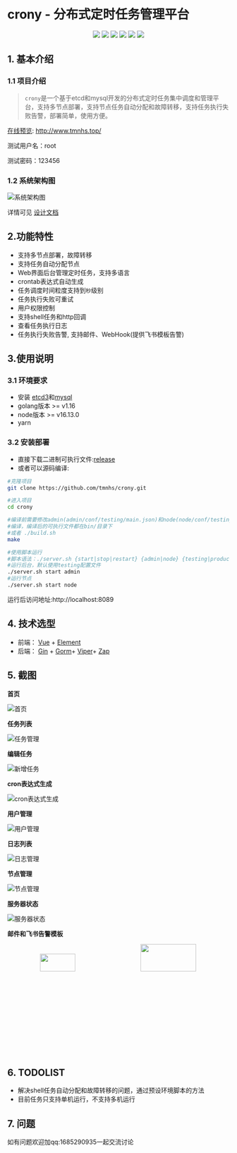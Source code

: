 # crony - 分布式定时任务管理平台

<div align=center>
<img src="https://img.shields.io/badge/golang-1.16.5-blue"/>
<img src="https://img.shields.io/badge/gin-1.8.1-lightBlue"/>
<img src="https://img.shields.io/badge/vue-2.6.11-brightgreen"/>
<img src="https://img.shields.io/badge/element--plus-2.13.0-green"/>
<img src="https://img.shields.io/badge/gorm-1.23.10-red"/>
<img src="https://img.shields.io/badge/etcd-3.5-red"/>
</div>



## 1. 基本介绍

### 1.1 项目介绍

> `crony`是一个基于etcd和mysql开发的分布式定时任务集中调度和管理平台，支持多节点部署，支持节点任务自动分配和故障转移，支持任务执行失败告警，部署简单，使用方便。

[在线预览](http://demo.gin-vue-admin.com): http://www.tmnhs.top/

测试用户名：root

测试密码：123456

### 1.2 系统架构图

![系统架构图](./doc/architecture.png)

详情可见  [设计文档](./doc/design.md)
## 2.功能特性

- 支持多节点部署，故障转移
- 支持任务自动分配节点
- Web界面后台管理定时任务，支持多语言
- crontab表达式自动生成
- 任务调度时间粒度支持到`秒`级别
- 任务执行失败可重试
- 用户权限控制
- 支持shell任务和http回调
- 查看任务执行日志
- 任务执行失败告警, 支持邮件、WebHook(提供飞书模板告警)


## 3.使用说明

### 3.1 环境要求

- 安装 [etcd3](https://github.com/coreos/etcd)和[mysql](https://www.mysql.com/)
- golang版本 >= v1.16
- node版本 >= v16.13.0
- yarn

### 3.2 安装部署

- 直接下载二进制可执行文件:[release](https://github.com/tmnhs/crony/releases)
- 或者可以源码编译:

```bash
#克隆项目
git clone https://github.com/tmnhs/crony.git

#进入项目
cd crony

#编译前需要修改admin(admin/conf/testing/main.json)和node(node/conf/testing.json)的配置文件
#编译，编译后的可执行文件都在bin/目录下
#或者 ./build.sh
make  

#使用脚本运行
#脚本语法：./server.sh {start|stop|restart} {admin|node} {testing|production}
#运行后台，默认使用testing配置文件
./server.sh start admin 
#运行节点
./server.sh start node

```

运行后访问地址:http://localhost:8089

## 4. 技术选型

- 前端： [Vue](https://vuejs.org) + [Element](https://github.com/ElemeFE/element)
- 后端： [Gin](https://gin-gonic.com/) + [Gorm](http://gorm.cn)+ [Viper](https://github.com/spf13/viper)+ [Zap](https://github.com/uber-go/zap)


## 5. 截图

**首页**

![首页](./doc/dashboard.png)

**任务列表**

![任务管理](./doc/job.png)

**编辑任务**

![新增任务](./doc/edit_job.png)

**cron表达式生成**

![cron表达式生成](./doc/cron.png)

**用户管理**

![用户管理](./doc/user.png)

**日志列表**

![日志管理](./doc/log.png)

**节点管理**

![节点管理](./doc/node.png)

**服务器状态**

![**服务**器状态](./doc/state.png)

**邮件和飞书告警模板**

<div style="height: 250px" align=center>
    <img src="http://qny.tmnhs.top/email2022.jpg" width="40%" style="margin-right: 20px" />
    <img src="http://qny.tmnhs.top/feishu.png" width="50%" style="line-height: 250px" />
</div>

## 6. TODOLIST
- 解决shell任务自动分配和故障转移的问题，通过预设环境脚本的方法
- 目前任务只支持单机运行，不支持多机运行


## 7. 问题
如有问题欢迎加qq:1685290935一起交流讨论